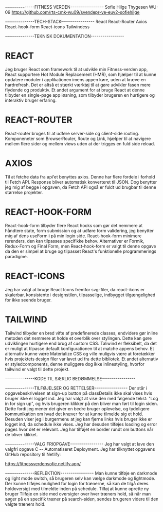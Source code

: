 ---------------FITNESS VERDEN-----------------
Sofie Hilge Thygesen
WU-09
https://github.com/rts-cmk-wu09/svendepr-ve-euv2-sofiehilge

---------------TECH-STACK-----------------
React
React-Router
Axios
React-hook-form
React-icons
Tailwindcss

---------------TEKNISK DOKUMENTATION-----------------

# REACT

Jeg bruger React som framework til at udvikle min Fitness-verden app, React supportere Hot Module Replacement (HMR), som hjælper til at kunne opdatere moduler i applikationen imens appen køre, uden at kræve en hardrefresh. Det er altså et stærkt værktøj til at gøre udvikler fasen mere flydende og produktiv. Et andet argument for at bruge React at denne tilbyder en single-page app løsning, som tilbyder brugeren en hurtigere og interaktiv bruger erfaring.

# REACT-ROUTER

React-router bruges til at udføre server-side og client-side routing. Komponeneter som BrowserRouter, Route og Link, hjælper til at navigere mellem flere sider og mellem views uden at der trigges en fuld side reload.

# AXIOS

Til at fetche data fra api'et benyttes axios. Denne har flere fordele i forhold til Fetch API. Response bliver automatisk konverteret til JSON. Dog benytter jeg mig af begge i opgaven, da Fetch API også er fuldt ud brugbar til denne størrelse projekter.

# REACT-HOOK-FORM

React-hook-form tilbyder flere React hooks som gør det nemmere at håndtere state, form submission og at udføre form validering, jeg benytter mig af dens useForm i på min login side. React-hook-form minimere rerenders, den kan tilpasses specifikke behov. Alternativer er Formik, Redux-Form og Final Form, men React-hook-form er valgt til denne opgave da den er simpel at bruge og tilpasset React's funktionelle programmerings paradigme.

# REACT-ICONS

Jeg har valgt at bruge React Icons fremfor svg-filer, da react-ikons er skalerbar, konsistente i designstilen, tilpasselige, indbygget tilgængelighed for ikke seende bruger.

# TAILWIND

Tailwind tilbyder en bred vifte af predefinerede classes, endvidere gør inline metoden det nemmere at holde et overblik over stylingen. Dette kan gøre udviklingen hurtigere end brug af custom CSS. Taliwind er fleksibelt, da det er muligt at tilpasse default konfigurationen til at matche appens behov. Et alternativ kunne være Materialize CSS og ville muligvis være at foretækker hvis projektets design filer var lavet ud fra dette bibliotek.
Et andet alternativ er styledcomponents, denne muliggøre dog ikke inlinestyling, hvorfor tailwind er valgt til dette projekt.

---------------KODE TIL SÆRLIG BEDØMMELSE-----------------

---------------TILFØJELSER OG RETTELSER-----------------
Der står i opgavebeskrivelsen at sign-up button på classDetails ikke skal vises hvis bruger ikke er logget ind. Jeg har valgt at vise den med følgende tekst: "Log in for sign up", og hvis brugeren klikker på den bliver man ført til login siden. Dette fordi jeg mener det giver en bedre bruger oplevelse, og tydeligere kommunikation om hvad det kræver for at kunne tilmelde sig et hold. Desuden viser jeg i burgermenu at jeg kan fjerne links hvis bruger ikke er logget ind, da schedule ikke vises.
Jeg har desuden tilføjes loading og error pages hvor det er relevant.
Jeg har tilføjet en border rundt om buttons når de bliver klikket.

---------------VALG FRIOPGAVE-----------------
Jeg har valgt at lave den valgfri opgave C -- Automatiseret Deployment. Jeg har tilknyttet opgavens GitHub repository til Netlify:

https://fitnessverdensofie.netlify.app/

---------------REFLEKTION-----------------
Man kunne tilføje en darkmode og light mode switch, så brugeren selv kan vælge darkmode og lightmode.
Der kunne tilføjes mulighed for login for trænerne, så kan de tilgå deres holdoversigt med tilmeldte inden på schedule.
Tilføj at kunne oprette ny bruger
Tilføje en side med oversigter over hver træners hold, så når man søger på en specifik træner på search-siden, sendes brugeren videre til den valgte træners hold.

